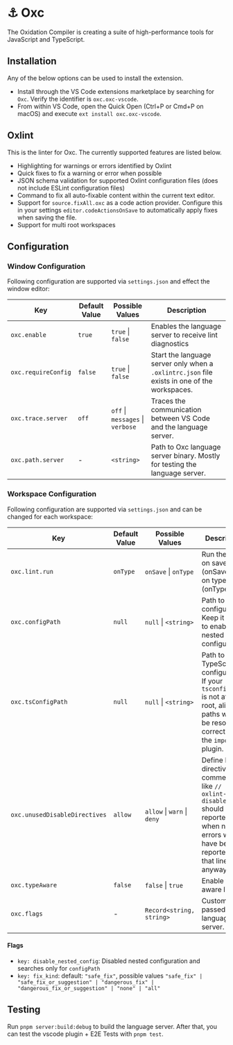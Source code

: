 # ⚓ Oxc

The Oxidation Compiler is creating a suite of high-performance tools for JavaScript and TypeScript.

## Installation

Any of the below options can be used to install the extension.

- Install through the VS Code extensions marketplace by searching for `Oxc`. Verify the identifier is `oxc.oxc-vscode`.
- From within VS Code, open the Quick Open (Ctrl+P or Cmd+P on macOS) and execute `ext install oxc.oxc-vscode`.

## Oxlint

This is the linter for Oxc. The currently supported features are listed below.

- Highlighting for warnings or errors identified by Oxlint
- Quick fixes to fix a warning or error when possible
- JSON schema validation for supported Oxlint configuration files (does not include ESLint configuration files)
- Command to fix all auto-fixable content within the current text editor.
- Support for `source.fixAll.oxc` as a code action provider. Configure this in your settings `editor.codeActionsOnSave`
  to automatically apply fixes when saving the file.
- Support for multi root workspaces

## Configuration

### Window Configuration

Following configuration are supported via `settings.json` and effect the window editor:

| Key                 | Default Value | Possible Values                  | Description                                                                                  |
| ------------------- | ------------- | -------------------------------- | -------------------------------------------------------------------------------------------- |
| `oxc.enable`        | `true`        | `true` \| `false`                | Enables the language server to receive lint diagnostics                                      |
| `oxc.requireConfig` | `false`       | `true` \| `false`                | Start the language server only when a `.oxlintrc.json` file exists in one of the workspaces. |
| `oxc.trace.server`  | `off`         | `off` \| `messages` \| `verbose` | Traces the communication between VS Code and the language server.                            |
| `oxc.path.server`   | -             | `<string>`                       | Path to Oxc language server binary. Mostly for testing the language server.                  |

### Workspace Configuration

Following configuration are supported via `settings.json` and can be changed for each workspace:

| Key                           | Default Value | Possible Values             | Description                                                                                                                                      |
| ----------------------------- | ------------- | --------------------------- | ------------------------------------------------------------------------------------------------------------------------------------------------ |
| `oxc.lint.run`                | `onType`      | `onSave` \| `onType`        | Run the linter on save (onSave) or on type (onType)                                                                                              |
| `oxc.configPath`              | `null`        | `null` \| `<string>`        | Path to ESlint configuration. Keep it empty to enable nested configuration.                                                                      |
| `oxc.tsConfigPath`            | `null`        | `null` \| `<string>`        | Path to TypeScript configuration. If your `tsconfig.json` is not at the root, alias paths will not be resolve correctly for the `import` plugin. |
| `oxc.unusedDisableDirectives` | `allow`       | `allow` \| `warn` \| `deny` | Define how directive comments like `// oxlint-disable-line` should be reported, when no errors would have been reported on that line anyway.     |
| `oxc.typeAware`               | `false`       | `false` \| `true`           | Enable type aware linting.                                                                                                                       |
| `oxc.flags`                   | -             | `Record<string, string>`    | Custom flags passed to the language server.                                                                                                      |

#### Flags

- `key: disable_nested_config`: Disabled nested configuration and searches only for `configPath`
- `key: fix_kind`: default: `"safe_fix"`, possible values `"safe_fix" | "safe_fix_or_suggestion" | "dangerous_fix" | "dangerous_fix_or_suggestion" | "none" | "all"`

## Testing

Run `pnpm server:build:debug` to build the language server.
After that, you can test the vscode plugin + E2E Tests with `pnpm test`.
